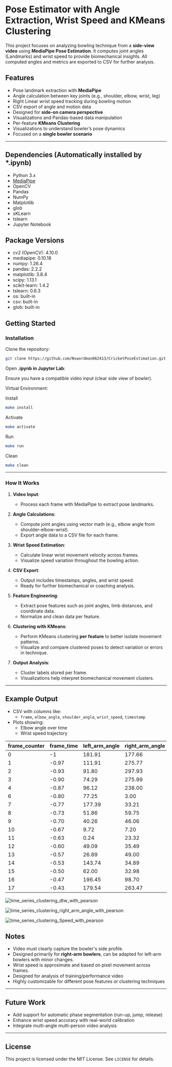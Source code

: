 # Pose Estimator with Angle Extraction, Wrist Speed and KMeans Clustering

This project focuses on analyzing bowling technique from a **side-view video** using **MediaPipe Pose Estimation**. It computes joint angles (Landmarks) and wrist speed to provide biomechanical insights. All computed angles and metrics are exported to CSV for further analysis.

## Features

- Pose landmark extraction with **MediaPipe**
- Angle calculation between key joints (e.g., shoulder, elbow, wrist, leg)
- Right Linear wrist speed tracking during bowling motion
- CSV export of angle and motion data
- Designed for **side-on camera perspective**
- Visualizations and Pandas-based data manipulation
- Per-feature **KMeans Clustering**
- Visualizations to understand bowler’s pose dynamics
- Focused on a **single bowler scenario**



---

## Dependencies (Automatically installed by *.ipynb)

- Python 3.x
- [MediaPipe](https://mediapipe.dev/)
- OpenCV
- Pandas
- NumPy
- Matplotlib
- glob
- sKLearn
- tslearn
- Jupyter Notebook

## Package Versions

- cv2 (OpenCV): 4.10.0
- mediapipe: 0.10.18
- numpy: 1.26.4
- pandas: 2.2.2
- matplotlib: 3.8.4
- scipy: 1.13.1
- scikit-learn: 1.4.2
- tslearn: 0.6.3
- os: built-in
- csv: built-in
- glob: built-in

## Getting Started

### Installation

Clone the repository:

```bash
git clone https://github.com/Nswordman062413/CricketPoseEstimation.git
```

Open **.ipynb in Jupyter Lab**:

Ensure you have a compatible video input (clear side view of bowler).

Virtual Environment:

Install

```bash
make install
```
Activate

```bash
make activate
```

Run

```bash
make run
```

Clean

```bash
make clean
```
---

### How It Works

1. **Video Input**:
   - Process each frame with MediaPipe to extract pose landmarks.

2. **Angle Calculations**:
   - Compute joint angles using vector math (e.g., elbow angle from shoulder-elbow-wrist).
   - Export angle data to a CSV file for each frame.

3. **Wrist Speed Estimation**:
   - Calculate linear wrist movement velocity across frames.
   - Visualize speed variation throughout the bowling action.

4. **CSV Export**:
   - Output includes timestamps, angles, and wrist speed.
   - Ready for further biomechanical or coaching analysis.

5. **Feature Engineering**:
   - Extract pose features such as joint angles, limb distances, and coordinate data.
   - Normalize and clean data per feature.

6. **Clustering with KMeans**:
   - Perform KMeans clustering **per feature** to better isolate movement patterns.
   - Visualize and compare clustered poses to detect variation or errors in technique.

7. **Output Analysis**:
   - Cluster labels stored per frame.
   - Visualizations help interpret biomechanical movement clusters.


---

## Example Output

- CSV with columns like:
  - `frame`, `elbow_angle`, `shoulder_angle`, `wrist_speed`, `timestamp`
- Plots showing:
  - Elbow angle over time
  - Wrist speed trajectory

| frame_counter | frame_time | left_arm_angle | right_arm_angle | left_leg_angle | right_leg_angle | left_foot_angle | right_foot_angle | left_wrist_angle | right_wrist_angle | Speed |
|---------------|------------|----------------|------------------|----------------|------------------|------------------|-------------------|-------------------|--------------------|--------|
| 0             | -1         | 181.91         | 177.66           | 120.91         | 182.03           | 242.02           | 201.30            | 163.19            | 137.58             | 0      |
| 1             | -0.97      | 111.91         | 275.77           | 141.35         | 175.17           | 118.76           | 104.75            | 181.75            | 140.99             | 6.7    |
| 2             | -0.93      | 91.80          | 297.93           | 146.42         | 152.71           | 148.82           | 231.14            | 178.70            | 102.77             | 1.9    |
| 3             | -0.90      | 74.29          | 275.99           | 165.81         | 207.81           | 124.32           | 204.46            | 180.85            | 129.31             | 1.4    |
| 4             | -0.87      | 96.12          | 238.00           | 179.55         | 187.75           | 231.55           | 222.76            | 193.48            | 137.33             | 2.8    |
| 6             | -0.80      | 77.25          | 3.00             | 193.36         | 192.94           | 152.23           | 163.68            | 260.80            | 155.63             | 3.8    |
| 7             | -0.77      | 177.39         | 33.21            | 187.96         | 190.08           | 132.99           | 142.30            | 197.26            | 120.98             | 0      |
| 8             | -0.73      | 51.86          | 59.75            | 181.57         | 191.21           | 140.91           | 122.27            | 190.55            | 132.99             | 2.4    |
| 9             | -0.70      | 40.26          | 46.06            | 182.50         | 188.96           | 194.93           | 164.04            | 135.91            | 160.40             | 3.1    |
| 10            | -0.67      | 9.72           | 7.20             | 157.99         | 184.79           | 195.58           | 167.92            | 15.68             | 162.25             | 1.9    |
| 11            | -0.63      | 0.24           | 23.32            | 188.09         | 180.62           | 175.42           | 176.51            | 82.58             | 183.85             | 3.0    |
| 12            | -0.60      | 49.09          | 35.49            | 194.10         | 194.68           | 169.70           | 166.97            | 170.68            | 66.10              | 3.0    |
| 13            | -0.57      | 26.89          | 49.00            | 186.25         | 201.42           | 159.84           | 168.60            | 177.23            | 98.07              | 1.2    |
| 14            | -0.53      | 143.74         | 34.89            | 184.81         | 211.16           | 162.22           | 158.67            | 74.39             | 157.67             | 0.4    |
| 15            | -0.50      | 62.00          | 32.98            | 185.49         | 209.13           | 163.34           | 158.25            | 198.12            | 218.44             | 2.1    |
| 16            | -0.47      | 196.45         | 98.70            | 181.54         | 195.50           | 151.31           | 142.79            | 62.65             | 213.95             | 3.1    |
| 17            | -0.43      | 179.54         | 263.47           | 180.65         | 178.04           | 155.34           | 147.76            | 120.26            | 189.44             | 2.9    |



![time_series_clustering_dtw_with_pearson](https://github.com/user-attachments/assets/d489bd45-183f-439c-84ae-14033ae2e269)

![time_series_clustering_right_arm_angle_with_pearson](https://github.com/user-attachments/assets/f7e96480-b8da-4aeb-be85-6287a1412cdd)

![time_series_clustering_Speed_with_pearson](https://github.com/user-attachments/assets/84e9a835-ade4-4f6c-8cae-f26d10a29de1)


## Notes


- Video must clearly capture the bowler's side profile.
- Designed primarily for **right-arm bowlers**, can be adapted for left-arm bowlers with minor changes.
- Wrist speed is approximate and based on pixel movement across frames.
- Designed for analysis of training/performance video
- Highly customizable for different pose features or clustering techniques


---

## Future Work

- Add support for automatic phase segmentation (run-up, jump, release)
- Enhance wrist speed accuracy with real-world calibration
- Integrate multi-angle multi-person video analysis

---

## License

This project is licensed under the MIT License. See `LICENSE` for details.
